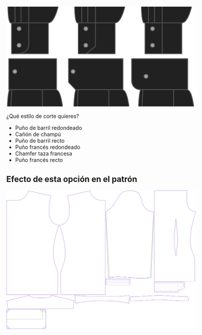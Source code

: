 ![Estilo del puño](cuffstyle.svg)

¿Qué estilo de corte quieres?

 - Puño de barril redondeado
 - Cañón de champú
 - Puño de barril recto
 - Puño francés redondeado
 - Chamfer taza francesa
 - Puño francés recto


## Efecto de esta opción en el patrón
![Esta imagen muestra el efecto de esta opción superponiendo varias variantes que tienen un valor diferente para esta opción](simon_cuffstyle_sample.svg "Efecto de esta opción en el patrón")